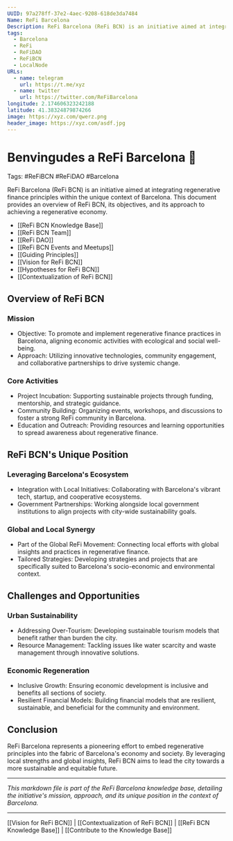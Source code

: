 ```yaml
---
UUID: 97a278ff-37e2-4aec-9208-618de3da7484
Name: ReFi Barcelona
Description: ReFi Barcelona (ReFi BCN) is an initiative aimed at integrating regenerative finance principles within the unique context of Barcelona.
tags:
  - Barcelona
  - ReFi
  - ReFiDAO
  - ReFiBCN
  - LocalNode
URLs:
  - name: telegram
    url: https://t.me/xyz
  - name: twitter
    url: https://twitter.com/ReFiBarcelona
longitude: 2.174606323242188
latitude: 41.38324879874266
image: https://xyz.com/qwerz.png
header_image: https://xyz.com/asdf.jpg
---
```

# Benvingudes a ReFi Barcelona 🌱
Tags: #ReFiBCN #ReFiDAO #Barcelona 

ReFi Barcelona (ReFi BCN) is an initiative aimed at integrating regenerative finance principles within the unique context of Barcelona. This document provides an overview of ReFi BCN, its objectives, and its approach to achieving a regenerative economy.

- [[ReFi BCN Knowledge Base]]
- [[ReFi BCN Team]]
- [[ReFi DAO]]
- [[ReFi BCN Events and Meetups]]
- [[Guiding Principles]]
- [[Vision for ReFi BCN]]
- [[Hypotheses for ReFi BCN]]
- [[Contextualization of ReFi BCN]]

## Overview of ReFi BCN

### Mission

- Objective: To promote and implement regenerative finance practices in Barcelona, aligning economic activities with ecological and social well-being.
- Approach: Utilizing innovative technologies, community engagement, and collaborative partnerships to drive systemic change.

### Core Activities

- Project Incubation: Supporting sustainable projects through funding, mentorship, and strategic guidance.
- Community Building: Organizing events, workshops, and discussions to foster a strong ReFi community in Barcelona.
- Education and Outreach: Providing resources and learning opportunities to spread awareness about regenerative finance.

## ReFi BCN's Unique Position

### Leveraging Barcelona's Ecosystem

- Integration with Local Initiatives: Collaborating with Barcelona's vibrant tech, startup, and cooperative ecosystems.
- Government Partnerships: Working alongside local government institutions to align projects with city-wide sustainability goals.

### Global and Local Synergy

- Part of the Global ReFi Movement: Connecting local efforts with global insights and practices in regenerative finance.
- Tailored Strategies: Developing strategies and projects that are specifically suited to Barcelona's socio-economic and environmental context.

## Challenges and Opportunities

### Urban Sustainability

- Addressing Over-Tourism: Developing sustainable tourism models that benefit rather than burden the city.
- Resource Management: Tackling issues like water scarcity and waste management through innovative solutions.

### Economic Regeneration

- Inclusive Growth: Ensuring economic development is inclusive and benefits all sections of society.
- Resilient Financial Models: Building financial models that are resilient, sustainable, and beneficial for the community and environment.

## Conclusion

ReFi Barcelona represents a pioneering effort to embed regenerative principles into the fabric of Barcelona's economy and society. By leveraging local strengths and global insights, ReFi BCN aims to lead the city towards a more sustainable and equitable future.

---

*This markdown file is part of the ReFi Barcelona knowledge base, detailing the initiative's mission, approach, and its unique position in the context of Barcelona.*

---

[[Vision for ReFi BCN]] | [[Contextualization of ReFi BCN]] | [[ReFi BCN Knowledge Base]] | [[Contribute to the Knowledge Base]]

